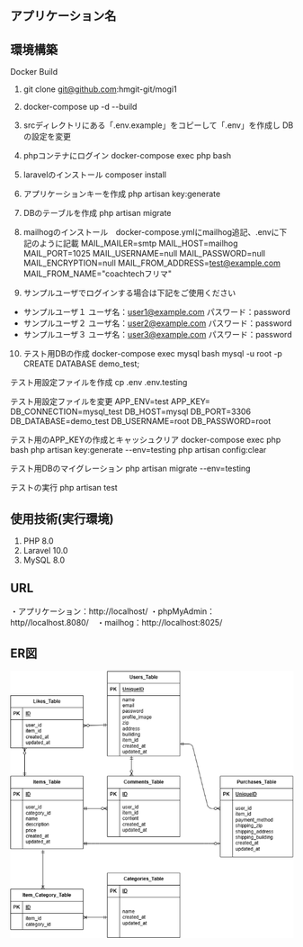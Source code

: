 ## アプリケーション名

## 環境構築
Docker Build
1. git clone git@github.com:hmgit-git/mogi1
2. docker-compose up -d --build
3. srcディレクトリにある「.env.example」をコピーして「.env」を作成し DBの設定を変更
4. phpコンテナにログイン docker-compose exec php bash
5. laravelのインストール composer install
6. アプリケーションキーを作成 php artisan key:generate
7. DBのテーブルを作成 php artisan migrate
8. mailhogのインストール　docker-compose.ymlにmailhog追記、.envに下記のように記載
MAIL_MAILER=smtp
MAIL_HOST=mailhog
MAIL_PORT=1025
MAIL_USERNAME=null
MAIL_PASSWORD=null
MAIL_ENCRYPTION=null
MAIL_FROM_ADDRESS=test@example.com
MAIL_FROM_NAME="coachtechフリマ"

9. サンプルユーザでログインする場合は下記をご使用ください
- サンプルユーザ１
ユーザ名：user1@example.com
パスワード：password
- サンプルユーザ２
ユーザ名：user2@example.com
パスワード：password
- サンプルユーザ３
ユーザ名：user3@example.com
パスワード：password

10. テスト用DBの作成
docker-compose exec mysql bash
mysql -u root -p
CREATE DATABASE demo_test;

テスト用設定ファイルを作成
cp .env .env.testing

テスト用設定ファイルを変更
APP_ENV=test
APP_KEY=
DB_CONNECTION=mysql_test
DB_HOST=mysql
DB_PORT=3306
DB_DATABASE=demo_test
DB_USERNAME=root
DB_PASSWORD=root

テスト用のAPP_KEYの作成とキャッシュクリア
docker-compose exec php bash
php artisan key:generate --env=testing
php artisan config:clear

テスト用DBのマイグレーション
php artisan migrate --env=testing

テストの実行
php artisan test


## 使用技術(実行環境)
1. PHP 8.0
2. Laravel 10.0
3. MySQL 8.0

## URL
・アプリケーション：http://localhost/ ・phpMyAdmin：http//localhost.8080/　・mailhog：http://localhost:8025/

## ER図

![ER図](ER.drawio.png)
